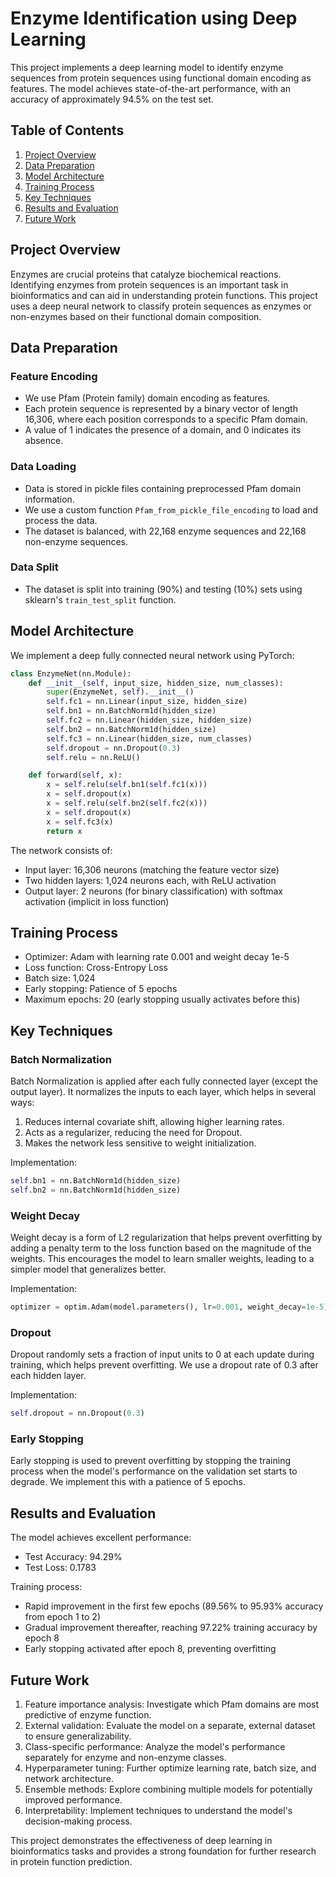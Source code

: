 # Enzyme Identification using Deep Learning

This project implements a deep learning model to identify enzyme sequences from protein sequences using functional domain encoding as features. The model achieves state-of-the-art performance, with an accuracy of approximately 94.5% on the test set.

## Table of Contents
1. [Project Overview](#project-overview)
2. [Data Preparation](#data-preparation)
3. [Model Architecture](#model-architecture)
4. [Training Process](#training-process)
5. [Key Techniques](#key-techniques)
6. [Results and Evaluation](#results-and-evaluation)
7. [Future Work](#future-work)

## Project Overview

Enzymes are crucial proteins that catalyze biochemical reactions. Identifying enzymes from protein sequences is an important task in bioinformatics and can aid in understanding protein functions. This project uses a deep neural network to classify protein sequences as enzymes or non-enzymes based on their functional domain composition.

## Data Preparation

### Feature Encoding
- We use Pfam (Protein family) domain encoding as features.
- Each protein sequence is represented by a binary vector of length 16,306, where each position corresponds to a specific Pfam domain.
- A value of 1 indicates the presence of a domain, and 0 indicates its absence.

### Data Loading
- Data is stored in pickle files containing preprocessed Pfam domain information.
- We use a custom function `Pfam_from_pickle_file_encoding` to load and process the data.
- The dataset is balanced, with 22,168 enzyme sequences and 22,168 non-enzyme sequences.

### Data Split
- The dataset is split into training (90%) and testing (10%) sets using sklearn's `train_test_split` function.

## Model Architecture

We implement a deep fully connected neural network using PyTorch:

```python
class EnzymeNet(nn.Module):
    def __init__(self, input_size, hidden_size, num_classes):
        super(EnzymeNet, self).__init__()
        self.fc1 = nn.Linear(input_size, hidden_size)
        self.bn1 = nn.BatchNorm1d(hidden_size)
        self.fc2 = nn.Linear(hidden_size, hidden_size)
        self.bn2 = nn.BatchNorm1d(hidden_size)
        self.fc3 = nn.Linear(hidden_size, num_classes)
        self.dropout = nn.Dropout(0.3)
        self.relu = nn.ReLU()

    def forward(self, x):
        x = self.relu(self.bn1(self.fc1(x)))
        x = self.dropout(x)
        x = self.relu(self.bn2(self.fc2(x)))
        x = self.dropout(x)
        x = self.fc3(x)
        return x
```

The network consists of:
- Input layer: 16,306 neurons (matching the feature vector size)
- Two hidden layers: 1,024 neurons each, with ReLU activation
- Output layer: 2 neurons (for binary classification) with softmax activation (implicit in loss function)

## Training Process

- Optimizer: Adam with learning rate 0.001 and weight decay 1e-5
- Loss function: Cross-Entropy Loss
- Batch size: 1,024
- Early stopping: Patience of 5 epochs
- Maximum epochs: 20 (early stopping usually activates before this)

## Key Techniques

### Batch Normalization
Batch Normalization is applied after each fully connected layer (except the output layer). It normalizes the inputs to each layer, which helps in several ways:
1. Reduces internal covariate shift, allowing higher learning rates.
2. Acts as a regularizer, reducing the need for Dropout.
3. Makes the network less sensitive to weight initialization.

Implementation:
```python
self.bn1 = nn.BatchNorm1d(hidden_size)
self.bn2 = nn.BatchNorm1d(hidden_size)
```

### Weight Decay
Weight decay is a form of L2 regularization that helps prevent overfitting by adding a penalty term to the loss function based on the magnitude of the weights. This encourages the model to learn smaller weights, leading to a simpler model that generalizes better.

Implementation:
```python
optimizer = optim.Adam(model.parameters(), lr=0.001, weight_decay=1e-5)
```

### Dropout
Dropout randomly sets a fraction of input units to 0 at each update during training, which helps prevent overfitting. We use a dropout rate of 0.3 after each hidden layer.

Implementation:
```python
self.dropout = nn.Dropout(0.3)
```

### Early Stopping
Early stopping is used to prevent overfitting by stopping the training process when the model's performance on the validation set starts to degrade. We implement this with a patience of 5 epochs.

## Results and Evaluation

The model achieves excellent performance:
- Test Accuracy: 94.29%
- Test Loss: 0.1783

Training process:
- Rapid improvement in the first few epochs (89.56% to 95.93% accuracy from epoch 1 to 2)
- Gradual improvement thereafter, reaching 97.22% training accuracy by epoch 8
- Early stopping activated after epoch 8, preventing overfitting

## Future Work

1. Feature importance analysis: Investigate which Pfam domains are most predictive of enzyme function.
2. External validation: Evaluate the model on a separate, external dataset to ensure generalizability.
3. Class-specific performance: Analyze the model's performance separately for enzyme and non-enzyme classes.
4. Hyperparameter tuning: Further optimize learning rate, batch size, and network architecture.
5. Ensemble methods: Explore combining multiple models for potentially improved performance.
6. Interpretability: Implement techniques to understand the model's decision-making process.

This project demonstrates the effectiveness of deep learning in bioinformatics tasks and provides a strong foundation for further research in protein function prediction.